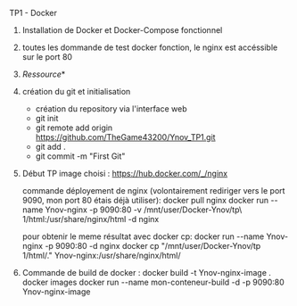 TP1 - Docker 
1. Installation de Docker et Docker-Compose fonctionnel
2. toutes les dommande de test docker fonction, le nginx est accéssible sur le port 80
3. *Ressource**

4. création du git et initialisation
    - création du repository via l'interface web
    - git init
    - git remote add origin https://github.com/TheGame43200/Ynov_TP1.git
    - git add .
    - git commit -m "First Git"


5. Début TP
    image choisi : 
        https://hub.docker.com/_/nginx

    commande déployement de nginx (volontairement rediriger vers le port 9090, mon port 80 étais déjà utiliser):
        docker pull nginx
        docker run --name Ynov-nginx -p 9090:80 -v /mnt/user/Docker-Ynov/tp\ 1/html:/usr/share/nginx/html -d nginx

    pour obtenir le meme résultat avec docker cp: 
        docker run --name Ynov-nginx -p 9090:80 -d nginx
        docker cp "/mnt/user/Docker-Ynov/tp 1/html/." Ynov-nginx:/usr/share/nginx/html/



6. Commande de build de docker : 
    docker build -t Ynov-nginx-image .
    docker images
    docker run --name mon-conteneur-build -d -p 9090:80 Ynov-nginx-image